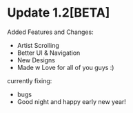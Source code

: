 # Update 1.2[BETA]

Added Features and Changes:

- Artist Scrolling
- Better UI  & Navigation
- New Designs
- Made w Love for all of you guys :)

currently fixing:
- bugs
- Good night and happy early new year!
